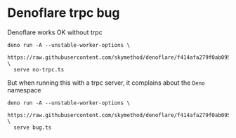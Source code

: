 # Denoflare trpc bug

Denoflare works OK without trpc

```
deno run -A --unstable-worker-options \
  https://raw.githubusercontent.com/skymethod/denoflare/f414afa279f0ab095eb40505f51afa913adc2d7e/cli/cli.ts \
  serve no-trpc.ts
```

But when running this with a trpc server, it complains about the `Deno` namespace

```
deno run -A --unstable-worker-options \
  https://raw.githubusercontent.com/skymethod/denoflare/f414afa279f0ab095eb40505f51afa913adc2d7e/cli/cli.ts \
  serve bug.ts
```
